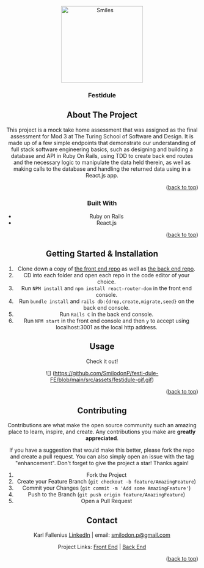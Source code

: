 <!-- PROJECT LOGO -->
<br />
<div align="center">
  <a href="https://github.com/othneildrew/Best-README-Template">
   <img width="214" alt="Smiles" src="https://github.com/user-attachments/assets/82cd5596-2f83-4cb7-a9f8-ecbd45214070" width="90" height="200" />
  </a>

  <h3 align="center">Festidule</h3>



<!-- ABOUT THE PROJECT -->
## About The Project

This project is a mock take home assessment that was assigned as the final assessment for Mod 3 at The Turing School of Software and Design. It is made up of a few simple endpoints that demonstrate our understanding of full stack software engineering basics, such as designing and building a database and API in Ruby On Rails, using TDD to create back end routes and the necessary logic to manipulate the data held therein, as well as making calls to the database and handling the returned data using in a React.js app. 

<p align="right">(<a href="#readme-top">back to top</a>)</p>



### Built With
- Ruby on Rails
- React.js


<p align="right">(<a href="#readme-top">back to top</a>)</p>



<!-- GETTING STARTED -->
## Getting Started & Installation

1. Clone down a copy of [the front end repo](https://github.com/SmilodonP/festi-dule-FE) as well as [the back end repo](https://github.com/SmilodonP/festi-dule-BE).
2. CD into each folder and open each repo in the code editor of your choice.
3. Run `NPM install` and `npm install react-router-dom` in the front end console.
4. Run `bundle install` and `rails db:{drop,create,migrate,seed}` on the back end console.
5. Run `Rails C` in the back end console.
6. Run `NPM start` in the front end console and then `y` to accept using localhost:3001 as the local http address.

<!-- USAGE EXAMPLES -->
## Usage

Check it out!

![]
(https://github.com/SmilodonP/festi-dule-FE/blob/main/src/assets/festidule-gif.gif)


<p align="right">(<a href="#readme-top">back to top</a>)</p>


<!-- CONTRIBUTING -->
## Contributing

Contributions are what make the open source community such an amazing place to learn, inspire, and create. Any contributions you make are **greatly appreciated**.

If you have a suggestion that would make this better, please fork the repo and create a pull request. You can also simply open an issue with the tag "enhancement".
Don't forget to give the project a star! Thanks again!

1. Fork the Project
2. Create your Feature Branch (`git checkout -b feature/AmazingFeature`)
3. Commit your Changes (`git commit -m 'Add some AmazingFeature'`)
4. Push to the Branch (`git push origin feature/AmazingFeature`)
5. Open a Pull Request


<!-- CONTACT -->
## Contact

Karl Fallenius 
[LinkedIn](https://www.linkedin.com/in/karlfallenius/) | email: smilodon.p@gmail.com

Project Links: [Front End](https://github.com/SmilodonP/festi-dule-FE) | [Back End](https://github.com/SmilodonP/festi-dule-BE)

<p align="right">(<a href="#readme-top">back to top</a>)</p>


[linkedin-shield]: https://img.shields.io/badge/-LinkedIn-black.svg?style=for-the-badge&logo=linkedin&colorB=555
[linkedin-url]: https://linkedin.com/in/karlfallenius
